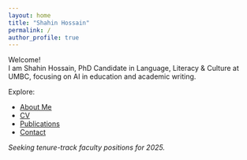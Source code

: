 ```yaml
---
layout: home
title: "Shahin Hossain"
permalink: /
author_profile: true
---
```


Welcome!  
I am Shahin Hossain, PhD Candidate in Language, Literacy & Culture at UMBC, focusing on AI in education and academic writing.

Explore:
- [About Me](/about/)
- [CV](/cv/)
- [Publications](/publications/)
- [Contact](/contact/)

*Seeking tenure-track faculty positions for 2025.*
